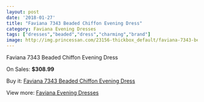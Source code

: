 ```yaml
---
layout: post
date: '2018-01-27'
title: "Faviana 7343 Beaded Chiffon Evening Dress"
category: Faviana Evening Dresses
tags: ["dresses","beaded","dress","charming","brand"]
image: http://img.princessan.com/23156-thickbox_default/faviana-7343-beaded-chiffon-evening-dress.jpg
---
```

Faviana 7343 Beaded Chiffon Evening Dress

On Sales: **$308.99**
<a href="https://www.princessan.com/en/10472-faviana-7343-beaded-chiffon-evening-dress.html"><amp-img layout="responsive" width="600" height="600" src="//img.princessan.com/23156-thickbox_default/faviana-7343-beaded-chiffon-evening-dress.jpg" alt="Faviana 7343 Beaded Chiffon Evening Dress 0" /></a>

Buy it: [Faviana 7343 Beaded Chiffon Evening Dress](https://www.princessan.com/en/10472-faviana-7343-beaded-chiffon-evening-dress.html "Faviana 7343 Beaded Chiffon Evening Dress")

View more: [Faviana Evening Dresses](https://www.princessan.com/en/80- "Faviana Evening Dresses")